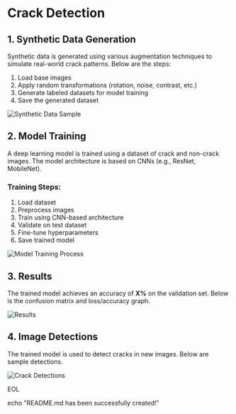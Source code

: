 
# Crack Detection

## 1. Synthetic Data Generation
Synthetic data is generated using various augmentation techniques to simulate real-world crack patterns. Below are the steps:

1. Load base images  
2. Apply random transformations (rotation, noise, contrast, etc.)  
3. Generate labeled datasets for model training  
4. Save the generated dataset  

![Synthetic Data Sample](images/synthetic_data.png)

## 2. Model Training
A deep learning model is trained using a dataset of crack and non-crack images. The model architecture is based on CNNs (e.g., ResNet, MobileNet).

### Training Steps:
1. Load dataset  
2. Preprocess images  
3. Train using CNN-based architecture  
4. Validate on test dataset  
5. Fine-tune hyperparameters  
6. Save trained model  

![Model Training Process](images/model_training.png)

## 3. Results
The trained model achieves an accuracy of **X%** on the validation set. Below is the confusion matrix and loss/accuracy graph.

![Results](images/results.png)

## 4. Image Detections
The trained model is used to detect cracks in new images. Below are sample detections.

![Crack Detections](images/crack_detections.png)

EOL

echo "README.md has been successfully created!"
